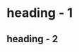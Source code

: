 <!DOCTYPE html>
<html lang="kr">
<head>
    <meta charset="UTF-8">
    <meta name="viewport" content="width=device-width, initial-scale=1.0">
    <title>Heading</title>
</head>
<body>
    <h1>heading - 1</h1>
    <div>
        <h2>heading - 2</h2>
    </div>
</body>
</html>
